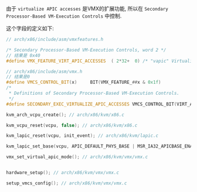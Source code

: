 


由于 `virtualize APIC accesses` 是VMX的扩展功能, 所以在 `Secondary Processor-Based VM-Execution Controls` 中控制.

这个字段的定义如下:

```cpp
// arch/x86/include/asm/vmxfeatures.h

/* Secondary Processor-Based VM-Execution Controls, word 2 */
// 结果是 0x40
#define VMX_FEATURE_VIRT_APIC_ACCESSES  ( 2*32+  0) /* "vapic" Virtualize memory mapped APIC accesses */

// arch/x86/include/asm/vmx.h
// 结果是0
#define VMCS_CONTROL_BIT(x)     BIT(VMX_FEATURE_##x & 0x1f)
/*
 * Definitions of Secondary Processor-Based VM-Execution Controls.
 */
#define SECONDARY_EXEC_VIRTUALIZE_APIC_ACCESSES VMCS_CONTROL_BIT(VIRT_APIC_ACCESSES)
```













```cpp
kvm_arch_vcpu_create(); // arch/x86/kvm/x86.c

kvm_vcpu_reset(vcpu, false); // arch/x86/kvm/x86.c

kvm_lapic_reset(vcpu, init_event); // arch/x86/kvm/lapic.c

kvm_lapic_set_base(vcpu, APIC_DEFAULT_PHYS_BASE | MSR_IA32_APICBASE_ENABLE); // arch/x86/kvm/lapic.c

vmx_set_virtual_apic_mode(); // arch/x86/kvm/vmx/vmx.c

```






```cpp

hardware_setup(); // arch/x86/kvm/vmx/vmx.c

setup_vmcs_config(); // arch/x86/kvm/vmx/vmx.c
```